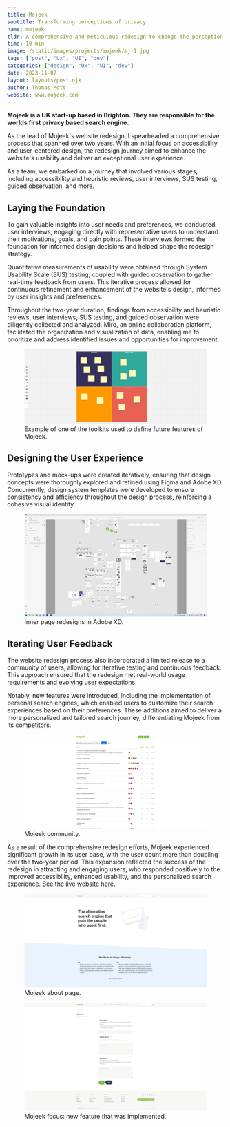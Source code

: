 ```yaml
---
title: Mojeek
subtitle: Transforming perceptions of privacy
name: mojeek
tldr: A comprehensive and meticulous redesign to change the perception of the worlds first privacy focused search engines.
time: 10 min
image: /static/images/projects/mojeek/mj-1.jpg
tags: ["post", "Ux", "UI", "dev"]
categories: ["design", "Ux", "UI", "dev"]
date: 2023-11-07
layout: layouts/post.njk
author: Thomas Mott
website: www.mojeek.com
---
```


**Mojeek is a UK start-up based in Brighton. They are responsible for the worlds first privacy based search engine.**

As the lead of Mojeek's website redesign, I spearheaded a comprehensive process that spanned over two years. With an initial focus on accessibility and user-centered design, the redesign journey aimed to enhance the website's usability and deliver an exceptional user experience.

As a team, we embarked on a journey that involved various stages, including accessibility and heuristic reviews, user interviews, SUS testing, guided observation, and more.

## Laying the Foundation

To gain valuable insights into user needs and preferences, we conducted user interviews, engaging directly with representative users to understand their motivations, goals, and pain points. These interviews formed the foundation for informed design decisions and helped shape the redesign strategy.

Quantitative measurements of usability were obtained through System Usability Scale (SUS) testing, coupled with guided observation to gather real-time feedback from users. This iterative process allowed for continuous refinement and enhancement of the website's design, informed by user insights and preferences.

Throughout the two-year duration, findings from accessibility and heuristic reviews, user interviews, SUS testing, and guided observation were diligently collected and analyzed. Miro, an online collaboration platform, facilitated the organization and visualization of data, enabling me to prioritize and address identified issues and opportunities for improvement.

<figure>
	<img
		src="/static/images/projects/mojeek/miro.jpg"
		alt="miro sorting template"
		style="height: auto"
	/>
	<figcaption>
		Example of one of the toolkits used to define future
		features of Mojeek.
	</figcaption>
</figure>

## Designing the User Experience

Prototypes and mock-ups were created iteratively, ensuring that design concepts were thoroughly explored and refined using Figma and Adobe XD. Concurrently, design system templates were developed to ensure consistency and efficiency throughout the design process, reinforcing a cohesive visual identity.

<figure>
	<img
		src="/static/images/projects/mojeek/ip.jpg"
		alt="inner page redesigns in adobe xd"
		style="height: auto"
	/>
	<figcaption>
		Inner page redesigns in Adobe XD.
	</figcaption>
</figure>

## Iterating User Feedback

The website redesign process also incorporated a limited release to a community of users, allowing for iterative testing and continuous feedback. This approach ensured that the redesign met real-world usage requirements and evolving user expectations.

Notably, new features were introduced, including the implementation of personal search engines, which enabled users to customize their search experiences based on their preferences. These additions aimed to deliver a more personalized and tailored search journey, differentiating Mojeek from its competitors.

<figure>
	<img
		src="/static/images/projects/mojeek/cmm.png"
		alt="mojeek community"
		style="height: auto"
	/>
	<figcaption>
		Mojeek community.
	</figcaption>
</figure>

As a result of the comprehensive redesign efforts, Mojeek experienced significant growth in its user base, with the user count more than doubling over the two-year period. This expansion reflected the success of the redesign in attracting and engaging users, who responded positively to the improved accessibility, enhanced usability, and the personalized search experience. <a href="www.mojeek.com">See the live website here</a>.

<figure>
	<img
		src="/static/images/projects/mojeek/am.png"
		alt="mojeek about page"
		style="height: auto"
	/>
	<figcaption>
		Mojeek about page.
	</figcaption>
</figure>
<figure>
	<img
		src="/static/images/projects/mojeek/mf.png"
		alt="mojeek focus dashboard"
		style="height: auto"
	/>
	<figcaption>
		Mojeek focus: new feature that was implemented.
	</figcaption>
</figure>
